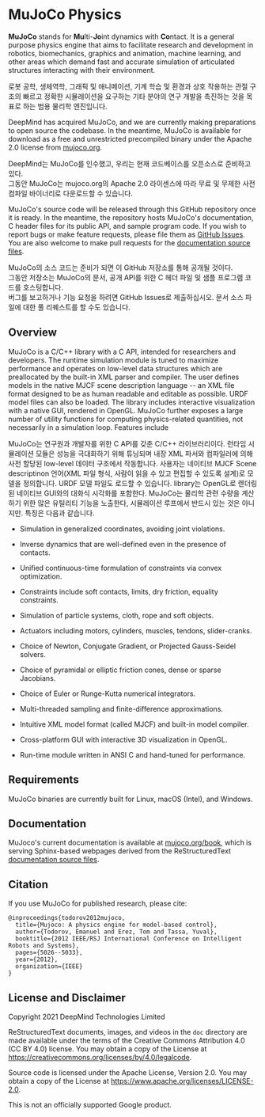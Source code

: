 # MuJoCo Physics

**MuJoCo** stands for **Mu**lti-**Jo**int dynamics with **Co**ntact. It is a
general purpose physics engine that aims to facilitate research and development
in robotics, biomechanics, graphics and animation, machine learning, and other
areas which demand fast and accurate simulation of articulated structures
interacting with their environment. <br>

로봇 공학, 생체역학, 그래픽 및 애니메이션, 기계 학습 및 환경과 상호 작용하는 관절 구조의 빠르고
정확한 시뮬레이션을 요구하는 기타 분야의 연구 개발을 촉진하는 것을 목표로 하는 범용 물리학 엔진입니다.

DeepMind has acquired MuJoCo, and we are currently making preparations to open
source the codebase. In the meantime, MuJoCo is available for download as a free
and unrestricted precompiled binary under the Apache 2.0 license from
[mujoco.org](https://mujoco.org/). <br>

DeepMind는 MuJoCo를 인수했고, 우리는 현재 코드베이스를 오픈소스로 준비하고 있다.<br>
그동안 MuJoCo는 mujoco.org의 Apache 2.0 라이센스에 따라 무료 및 무제한 사전 컴파일 바이너리로 다운로드할 수 있습니다.<br>

MuJoCo's source code will be released through this GitHub repository once it is
ready. In the meantime, the repository hosts MuJoCo's documentation, C header
files for its public API, and sample program code. If you wish to report bugs or
make feature requests, please file them as [GitHub Issues]. You are also
welcome to make pull requests for the [documentation source files].<br>

MuJoCo의 소스 코드는 준비가 되면 이 GitHub 저장소를 통해 공개될 것이다.<br>
그동안 저장소는 MuJoCo의 문서, 공개 API를 위한 C 헤더 파일 및 샘플 프로그램 코드를 호스팅합니다.<br> 
버그를 보고하거나 기능 요청을 하려면 GitHub Issues로 제출하십시오. 문서 소스 파일에 대한 풀 리퀘스트를 할 수도 있습니다.<br>



## Overview

MuJoCo is a C/C++ library with a C API, intended for researchers and developers.
The runtime simulation module is tuned to maximize performance and operates on
low-level data structures which are preallocated by the built-in XML parser and
compiler. The user defines models in the native MJCF scene description language
-- an XML file format designed to be as human readable and editable as possible.
URDF model files can also be loaded. The library includes interactive
visualization with a native GUI, rendered in OpenGL. MuJoCo further exposes a
large number of utility functions for computing physics-related quantities, not
necessarily in a simulation loop. Features include

MuJoCo는 연구원과 개발자를 위한 C API를 갖춘 C/C++ 라이브러리이다.
런타임 시뮬레이션 모듈은 성능을 극대화하기 위해 튜닝되며 내장 XML 파서와 컴파일러에 의해 사전 할당된 low-level 데이터 구조에서 작동합니다.
사용자는 네이티브 MJCF Scene descriptinon 언어(XML 파일 형식, 사람이 읽을 수 있고 편집할 수 있도록 설계)로 모델을 정의합니다. 
URDF 모델 파일도 로드할 수 있습니다.
library는 OpenGL로 렌더링된 네이티브 GUI와의 대화식 시각화를 포함한다.
MuJoCo는 물리학 관련 수량을 계산하기 위한 많은 유틸리티 기능을 노출한다, 시뮬레이션 루프에서 반드시 있는 것은 아니지만.
특징은 다음과 같습니다.


-   Simulation in generalized coordinates, avoiding joint violations.

-   Inverse dynamics that are well-defined even in the presence of contacts.

-   Unified continuous-time formulation of constraints via convex optimization.

-   Constraints include soft contacts, limits, dry friction, equality
    constraints.

-   Simulation of particle systems, cloth, rope and soft objects.

-   Actuators including motors, cylinders, muscles, tendons, slider-cranks.

-   Choice of Newton, Conjugate Gradient, or Projected Gauss-Seidel solvers.

-   Choice of pyramidal or elliptic friction cones, dense or sparse Jacobians.

-   Choice of Euler or Runge-Kutta numerical integrators.

-   Multi-threaded sampling and finite-difference approximations.

-   Intuitive XML model format (called MJCF) and built-in model compiler.

-   Cross-platform GUI with interactive 3D visualization in OpenGL.

-   Run-time module written in ANSI C and hand-tuned for performance.


## Requirements

MuJoCo binaries are currently built for Linux, macOS (Intel), and Windows.


## Documentation

MuJoco's current documentation is available at [mujoco.org/book], which is
serving Sphinx-based webpages derived from the ReStructuredText
[documentation source files].


## Citation

If you use MuJoCo for published research, please cite:

```
@inproceedings{todorov2012mujoco,
  title={Mujoco: A physics engine for model-based control},
  author={Todorov, Emanuel and Erez, Tom and Tassa, Yuval},
  booktitle={2012 IEEE/RSJ International Conference on Intelligent Robots and Systems},
  pages={5026--5033},
  year={2012},
  organization={IEEE}
}
```


## License and Disclaimer

Copyright 2021 DeepMind Technologies Limited

ReStructuredText documents, images, and videos in the `doc` directory are made
available under the terms of the Creative Commons Attribution 4.0 (CC BY 4.0)
license. You may obtain a copy of the License at
https://creativecommons.org/licenses/by/4.0/legalcode.

Source code is licensed under the Apache License, Version 2.0. You may obtain a
copy of the License at https://www.apache.org/licenses/LICENSE-2.0.

This is not an officially supported Google product.


[GitHub Issues]: https://github.com/deepmind/mujoco/issues
[documentation source files]: https://github.com/deepmind/mujoco/tree/main/doc
[mujoco.org/book]: https://mujoco.org/book

